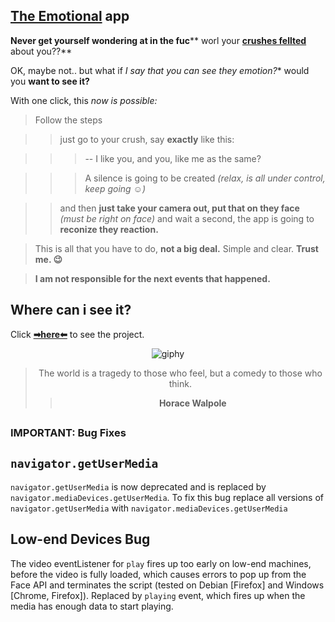 ## **[The Emotional](https://bumboobee.github.io/EmotionDetecter/)** app

**Never get yourself wondering at in the fuc**** worl your **[crushes fellted](https://bumboobee.github.io/EmotionDetecter/)** about you??**

OK, maybe not.. but what if **I say that you can see they* emotion?** would you **want to see it?**

With one click, this *now is possible:*

> Follow the steps

>> just go to your crush, say **exactly** like this:

>>> -- I like you, and you, like me as the same?

>>> A silence is going to be created *(relax, is all under control, keep going ☺)*

>> and then **just take your camera out, put that on they face** *(must be right on face)* and wait a second, the app is going to **reconize they reaction.**

> This is all that you have to do, **not a big deal.** Simple and clear. **Trust me. 😉**

> **I am not responsible for the next events that happened.**

## Where can i see it?

Click **[➡here⬅](https://bumboobee.github.io/EmotionDetecter/)** to see the project.

<div align="center">

![giphy](https://user-images.githubusercontent.com/94147847/175659205-c988a2cb-c01a-4c64-8e11-5ec5e1c00b30.gif)


> The world is a tragedy to those who feel, but a comedy to those who think.
>> **Horace Walpole**  
  
<div />

 ##
  
<div align="left">
  
### IMPORTANT: Bug Fixes

## `navigator.getUserMedia`

`navigator.getUserMedia` is now deprecated and is replaced by `navigator.mediaDevices.getUserMedia`. To fix this bug replace all versions of `navigator.getUserMedia` with `navigator.mediaDevices.getUserMedia`

## Low-end Devices Bug

The video eventListener for `play` fires up too early on low-end machines, before the video is fully loaded, which causes errors to pop up from the Face API and terminates the script (tested on Debian [Firefox] and Windows [Chrome, Firefox]). Replaced by `playing` event, which fires up when the media has enough data to start playing.
  
<div />
